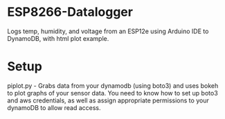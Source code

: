 # ESP8266-Datalogger
Logs temp, humidity, and voltage from an ESP12e using Arduino IDE to DynamoDB, with html plot example.

# Setup
piplot.py - Grabs data from your dynamodb (using boto3) and uses bokeh to plot graphs of your sensor data. 
            You need to know how to set up boto3 and aws credentials, as well as assign appropriate permissions
            to your dynamoDB to allow read access.
            
